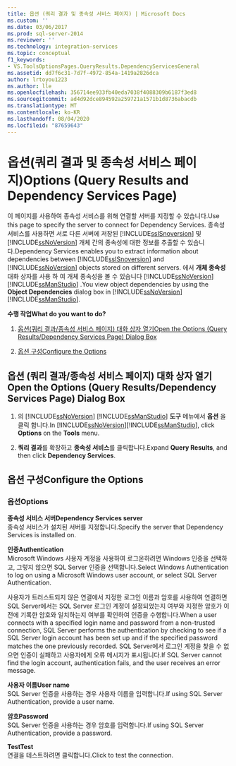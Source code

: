 ```yaml
---
title: 옵션 (쿼리 결과 및 종속성 서비스 페이지) | Microsoft Docs
ms.custom: ''
ms.date: 03/06/2017
ms.prod: sql-server-2014
ms.reviewer: ''
ms.technology: integration-services
ms.topic: conceptual
f1_keywords:
- VS.ToolsOptionsPages.QueryResults.DependencyServicesGeneral
ms.assetid: dd7f6c31-7d7f-4972-854a-1419a2826dca
author: lrtoyou1223
ms.author: lle
ms.openlocfilehash: 356714ee933fb40eda7038f4088309b6187f3ed8
ms.sourcegitcommit: ad4d92dce894592a259721a1571b1d8736abacdb
ms.translationtype: MT
ms.contentlocale: ko-KR
ms.lasthandoff: 08/04/2020
ms.locfileid: "87659643"
---
```

# <a name="options-query-results-and-dependency-services-page"></a><span data-ttu-id="9cf1b-102">옵션(쿼리 결과 및 종속성 서비스 페이지)</span><span class="sxs-lookup"><span data-stu-id="9cf1b-102">Options (Query Results and Dependency Services Page)</span></span>
  <span data-ttu-id="9cf1b-103">이 페이지를 사용하여 종속성 서비스를 위해 연결할 서버를 지정할 수 있습니다.</span><span class="sxs-lookup"><span data-stu-id="9cf1b-103">Use this page to specify the server to connect for Dependency Services.</span></span> <span data-ttu-id="9cf1b-104">종속성 서비스를 사용하면 서로 다른 서버에 저장된 [!INCLUDE[ssISnoversion](../includes/ssisnoversion-md.md)] 및 [!INCLUDE[ssNoVersion](../includes/ssnoversion-md.md)] 개체 간의 종속성에 대한 정보를 추출할 수 있습니다.</span><span class="sxs-lookup"><span data-stu-id="9cf1b-104">Dependency Services enables you to extract information about dependencies between [!INCLUDE[ssISnoversion](../includes/ssisnoversion-md.md)] and [!INCLUDE[ssNoVersion](../includes/ssnoversion-md.md)] objects stored on different servers.</span></span> <span data-ttu-id="9cf1b-105">에서 **개체 종속성** 대화 상자를 사용 하 여 개체 종속성을 볼 수 있습니다 [!INCLUDE[ssNoVersion](../includes/ssnoversion-md.md)] [!INCLUDE[ssManStudio](../includes/ssmanstudio-md.md)] .</span><span class="sxs-lookup"><span data-stu-id="9cf1b-105">You view object dependencies by using the **Object Dependencies** dialog box in [!INCLUDE[ssNoVersion](../includes/ssnoversion-md.md)][!INCLUDE[ssManStudio](../includes/ssmanstudio-md.md)].</span></span>  
  
 <span data-ttu-id="9cf1b-106">**수행 작업**</span><span class="sxs-lookup"><span data-stu-id="9cf1b-106">**What do you want to do?**</span></span>  
  
1.  [<span data-ttu-id="9cf1b-107">옵션(쿼리 결과/종속성 서비스 페이지) 대화 상자 열기</span><span class="sxs-lookup"><span data-stu-id="9cf1b-107">Open the Options (Query Results/Dependency Services Page) Dialog Box</span></span>](#open_dialog)  
  
2.  [<span data-ttu-id="9cf1b-108">옵션 구성</span><span class="sxs-lookup"><span data-stu-id="9cf1b-108">Configure the Options</span></span>](#options)  
  
##  <a name="open-the-options-query-resultsdependency-services-page-dialog-box"></a><a name="open_dialog"></a><span data-ttu-id="9cf1b-109">옵션 (쿼리 결과/종속성 서비스 페이지) 대화 상자 열기</span><span class="sxs-lookup"><span data-stu-id="9cf1b-109">Open the Options (Query Results/Dependency Services Page) Dialog Box</span></span>  
  
1.  <span data-ttu-id="9cf1b-110">의 [!INCLUDE[ssNoVersion](../includes/ssnoversion-md.md)] [!INCLUDE[ssManStudio](../includes/ssmanstudio-md.md)] **도구** 메뉴에서 **옵션** 을 클릭 합니다.</span><span class="sxs-lookup"><span data-stu-id="9cf1b-110">In [!INCLUDE[ssNoVersion](../includes/ssnoversion-md.md)][!INCLUDE[ssManStudio](../includes/ssmanstudio-md.md)], click **Options** on the **Tools** menu.</span></span>  
  
2.  <span data-ttu-id="9cf1b-111">**쿼리 결과**를 확장하고 **종속성 서비스**를 클릭합니다.</span><span class="sxs-lookup"><span data-stu-id="9cf1b-111">Expand **Query Results**, and then click **Dependency Services**.</span></span>  
  
##  <a name="configure-the-options"></a><a name="options"></a> <span data-ttu-id="9cf1b-112">옵션 구성</span><span class="sxs-lookup"><span data-stu-id="9cf1b-112">Configure the Options</span></span>  
  
### <a name="options"></a><span data-ttu-id="9cf1b-113">옵션</span><span class="sxs-lookup"><span data-stu-id="9cf1b-113">Options</span></span>  
 <span data-ttu-id="9cf1b-114">**종속성 서비스 서버**</span><span class="sxs-lookup"><span data-stu-id="9cf1b-114">**Dependency Services server**</span></span>  
 <span data-ttu-id="9cf1b-115">종속성 서비스가 설치된 서버를 지정합니다.</span><span class="sxs-lookup"><span data-stu-id="9cf1b-115">Specify the server that Dependency Services is installed on.</span></span>  
  
 <span data-ttu-id="9cf1b-116">**인증**</span><span class="sxs-lookup"><span data-stu-id="9cf1b-116">**Authentication**</span></span>  
 <span data-ttu-id="9cf1b-117">Microsoft Windows 사용자 계정을 사용하여 로그온하려면 Windows 인증을 선택하고, 그렇지 않으면 SQL Server 인증을 선택합니다.</span><span class="sxs-lookup"><span data-stu-id="9cf1b-117">Select Windows Authentication to log on using a Microsoft Windows user account, or select SQL Server Authentication.</span></span>  
  
 <span data-ttu-id="9cf1b-118">사용자가 트러스트되지 않은 연결에서 지정한 로그인 이름과 암호를 사용하여 연결하면 SQL Server에서는 SQL Server 로그인 계정이 설정되었는지 여부와 지정한 암호가 이전에 기록한 암호와 일치하는지 여부를 확인하여 인증을 수행합니다.</span><span class="sxs-lookup"><span data-stu-id="9cf1b-118">When a user connects with a specified login name and password from a non-trusted connection, SQL Server performs the authentication by checking to see if a SQL Server login account has been set up and if the specified password matches the one previously recorded.</span></span> <span data-ttu-id="9cf1b-119">SQL Server에서 로그인 계정을 찾을 수 없으면 인증이 실패하고 사용자에게 오류 메시지가 표시됩니다.</span><span class="sxs-lookup"><span data-stu-id="9cf1b-119">If SQL Server cannot find the login account, authentication fails, and the user receives an error message.</span></span>  
  
 <span data-ttu-id="9cf1b-120">**사용자 이름**</span><span class="sxs-lookup"><span data-stu-id="9cf1b-120">**User name**</span></span>  
 <span data-ttu-id="9cf1b-121">SQL Server 인증을 사용하는 경우 사용자 이름을 입력합니다.</span><span class="sxs-lookup"><span data-stu-id="9cf1b-121">If using SQL Server Authentication, provide a user name.</span></span>  
  
 <span data-ttu-id="9cf1b-122">**암호**</span><span class="sxs-lookup"><span data-stu-id="9cf1b-122">**Password**</span></span>  
 <span data-ttu-id="9cf1b-123">SQL Server 인증을 사용하는 경우 암호를 입력합니다.</span><span class="sxs-lookup"><span data-stu-id="9cf1b-123">If using SQL Server Authentication, provide a password.</span></span>  
  
 <span data-ttu-id="9cf1b-124">**Test**</span><span class="sxs-lookup"><span data-stu-id="9cf1b-124">**Test**</span></span>  
 <span data-ttu-id="9cf1b-125">연결을 테스트하려면 클릭합니다.</span><span class="sxs-lookup"><span data-stu-id="9cf1b-125">Click to test the connection.</span></span>
